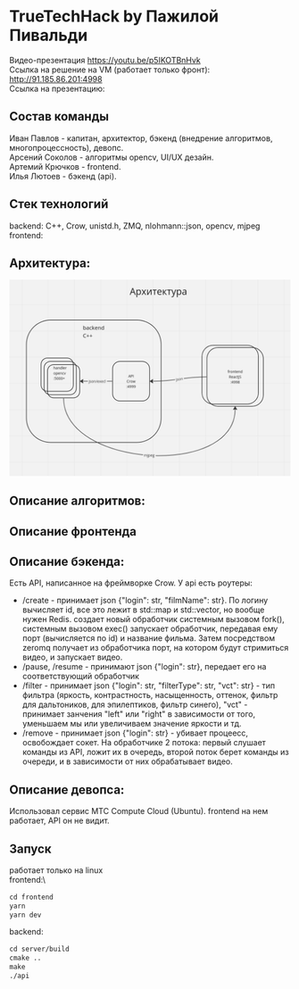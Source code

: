 # TrueTechHack by Пажилой Пивальди

Видео-презентация https://youtu.be/p5IKOTBnHvk \
Ссылка на решение на VM (работает только фронт): http://91.185.86.201:4998 \
Ссылка на презентацию: 

## Состав команды
Иван Павлов - капитан, архитектор, бэкенд (внедрение алгоритмов, многопроцессность), девопс.\
Арсений Соколов - алгоритмы opencv, UI/UX дезайн.\
Артемий Крючков - frontend.\
Илья Лютоев - бэкенд (api).

## Стек технологий
backend: C++, Crow, unistd.h, ZMQ, nlohmann::json, opencv, mjpeg\
frontend: 

## Архитектура:
<img width="720" alt="image" src="./architect.png">

## Описание алгоритмов:

## Описание фронтенда

## Описание бэкенда:
Есть API, написанное на фреймворке Crow. У api есть роутеры:
- /create - принимает json {"login": str, "filmName": str}. По логину вычисляет id, все это лежит в std::map и std::vector, но вообще нужен Redis. создает новый обработчик системным вызовом fork(), системным вызовом exec() запускает обработчик, передавая ему порт (вычисляется по id) и название фильма. Затем  посредством zeromq получает из обработчика порт, на котором будут стримиться видео, и запускает видео.
- /pause, /resume - принимают json {"login": str}, передает его на соответствующий обработчик
- /filter - принимает json {"login": str, "filterType": str, "vct": str} - тип фильтра (яркость, контрастность, насыщенность, оттенок, фильтр для дальтоников, для эпилептиков, фильтр синего), "vct" - принимает занчения "left" или "right" в зависимости от того, уменьшаем мы или увеличиваем значение яркости и тд.
- /remove - принимает json {"login": str} - убивает процеесс, освобождает сокет.
На обработчике 2 потока: первый слушает команды из API, ложит их в очередь, второй поток берет команды из очереди, и в зависимости от них обрабатывает видео.

## Описание девопса:
Использовал сервис МТС Compute Cloud (Ubuntu). frontend на нем работает, API он не видит.

## Запуск
работает только на linux\
frontend:\
```
cd frontend
yarn
yarn dev
```
backend:
```
cd server/build
cmake ..
make
./api
```
